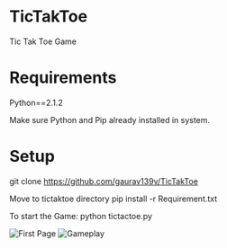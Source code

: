 # TicTakToe
Tic Tak Toe Game

# Requirements
Python==2.1.2

Make sure Python and Pip already installed in system.
# Setup

git clone https://github.com/gaurav139v/TicTakToe

Move to tictaktoe directory
pip install -r Requirement.txt

To start the Game:
python tictactoe.py

![First Page](../First_screen.PNG)
![Gameplay](../Gameplay.PNG)


